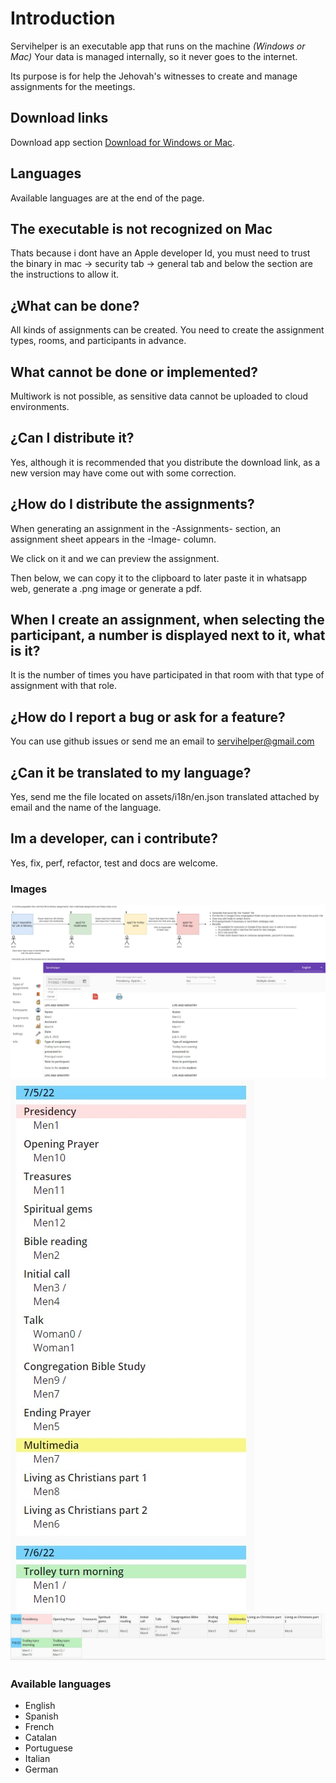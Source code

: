 # Introduction

Servihelper is an executable app that runs on the machine _(Windows or Mac)_ Your data is managed internally, so it never goes to the internet.

Its purpose is for help the Jehovah's witnesses to create and manage assignments for the meetings.

## Download links

Download app section [Download for Windows or Mac](https://github.com/TitoMoi/servihelper/releases).

## Languages

Available languages are at the end of the page.

## The executable is not recognized on Mac

Thats because i dont have an Apple developer Id, you must need to trust the binary in mac -> security tab -> general tab and below the section are the instructions to allow it.

## ¿What can be done?

All kinds of assignments can be created. You need to create the assignment types, rooms, and participants in advance.

## What cannot be done or implemented?

Multiwork is not possible, as sensitive data cannot be uploaded to cloud environments.

## ¿Can I distribute it?

Yes, although it is recommended that you distribute the download link, as a new version may have come out with some correction.

## ¿How do I distribute the assignments?

When generating an assignment in the -Assignments- section, an assignment sheet appears in the -Image- column.

We click on it and we can preview the assignment.

Then below, we can copy it to the clipboard to later paste it in whatsapp web, generate a .png image or generate a pdf.

## When I create an assignment, when selecting the participant, a number is displayed next to it, what is it?

It is the number of times you have participated in that room with that type of assignment with that role.

## ¿How do I report a bug or ask for a feature?

You can use github issues or send me an email to servihelper@gmail.com

## ¿Can it be translated to my language?

Yes, send me the file located on assets/i18n/en.json translated attached by email and the name of the language.

## Im a developer, can i contribute?

Yes, fix, perf, refactor, test and docs are welcome.

### Images

![1](./pictures/servihelper-flow.jpg)
![2](./pictures/print.jpg)
![3](./pictures/vertical.jpg)
![4](./pictures/horizontal.jpg)

### Available languages

- English
- Spanish
- French
- Catalan
- Portuguese
- Italian
- German
